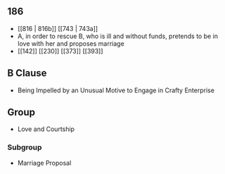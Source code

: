 ## 186
- [[816 | 816b]] [[743 | 743a]] 
- A, in order to rescue B, who is ill and without funds, pretends to be in love with her and proposes marriage
- [[142]] [[230]] [[373]] [[393]] 

## B Clause
- Being Impelled by an Unusual Motive to Engage in Crafty Enterprise

## Group
- Love and Courtship

### Subgroup
- Marriage Proposal

